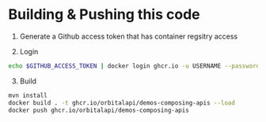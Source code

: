 
# Building & Pushing this code
1. Generate a Github access token that has container regsitry access

2. Login

```bash
echo $GITHUB_ACCESS_TOKEN | docker login ghcr.io -u USERNAME --password-stdin
```


3. Build

```bash
mvn install
docker build . -t ghcr.io/orbitalapi/demos-composing-apis --load    
docker push ghcr.io/orbitalapi/demos-composing-apis
```
